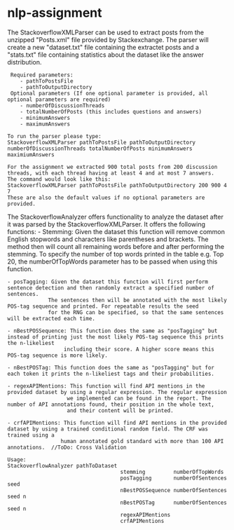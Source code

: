 # nlp-assignment
The StackoverflowXMLParser can be used to extract posts from the unzipped "Posts.xml" file provided by Stackexchange.
The parser will create a new "dataset.txt" file containing the extractet posts and a "stats.txt" file containing statistics about the dataset like the answer distribution. 
	 
	 Required parameters:
	  	- pathToPostsFile
	 	- pathToOutputDirectory
	 Optional parameters (If one optional parameter is provided, all optional parameters are required)
	 	- numberOfDiscussionThreads
	 	- totalNumberOfPosts (this includes questions and answers)
	 	- minimumAnswers
	 	- maximumAnswers
	 	
	To run the parser please type:
	StackoverflowXMLParser pathToPostsFile pathToOutputDirectory numberOfDiscussionThreads totalNumberOfPosts minimumAnswers maximiumAnswers 
	
	For the assignment we extracted 900 total posts from 200 discussion threads, with each thread having at least 4 and at most 7 answers.
	The command would look like this:
	StackoverflowXMLParser pathToPostsFile pathToOutputDirectory 200 900 4 7
	These are also the default values if no optional parameters are provided.
	
 The StackoverflowAnalyzer offers functionality to analyze the dataset after it was parsed by the StackoverflowXMLParser.
 It offers the following functions:
 	- Stemming: Given the dataset this function will remove common English stopwords and characters like parentheses and brackets.
 				The method then will count all remaining words before and after performing the stemming. To specify the number of 
  				top words printed in the table e.g. Top 20, the numberOfTopWords parameter has to be passed when using this function.
  
	- posTagging: Given the dataset this function will first perform sentence detection and then randomly extract a specified number of sentences.
 				 The sentences then will be annotated with the most likely POS-tag sequence and printed. For repeatable results the seed
 				 for the RNG can be specified, so that the same sentences will be extracted each time.
 
	- nBestPOSSequence: This function does the same as "posTagging" but instead of printing just the most likely POS-tag sequence this prints the n-likeliest
					  including their score. A higher score means this POS-tag sequence is more likely. 

	- nBestPOSTag: This function does the same as "posTagging" but for each token it prints the n-likeliest tags and their probabilities.
	 
	- regexAPIMentions: This function will find API mentions in the provided dataset by using a regular expression. The regular expression
					   we implemented can be found in the report. The number of API annotations found, their position in the whole text, 
					   and their content will be printed.
 
	- crfAPIMentions: This function will find API mentions in the provided dataset by using a trained conditional random field. The CRF was trained using a
					 human annotated gold standard with more than 100 API annotations.  //ToDo: Cross Validation
					  
	Usage:
	StackoverflowAnalyzer pathToDataset
										stemming 		 numberOfTopWords 
										posTagging 		 numberOfSentences seed
										nBestPOSSequence numberOfSentences seed n
										nBestPOSTag 	 numberOfSentences seed n 
  										regexAPIMentions
 										crfAPIMentions							